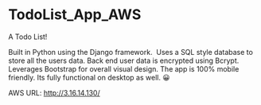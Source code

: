 # TodoList_App_AWS
A Todo List!

Built in Python using the Django framework. ⁣⁣⁣⁣
Uses a SQL style database to store all the users data.⁣⁣
Back end user data is encrypted using Bcrypt. ⁣⁣
Leverages Bootstrap for overall visual design.⁣⁣
The app is 100% mobile friendly. Its fully functional on desktop as well. 😀⁣⁣⁣

AWS URL: http://3.16.14.130/
